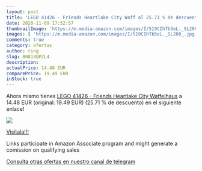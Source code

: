 ```yaml
---
layout: post
title: 'LEGO 41426 - Friends Heartlake City Waff al 25.71 % de descuento'
date: 2020-11-09 17:52:57
thumbnailImage: 'https://m.media-amazon.com/images/I/519CIhTb5eL._SL200_.jpg'
images: [ 'https://m.media-amazon.com/images/I/519CIhTb5eL._SL200_.jpg' ]
comments: true
category: ofertas
author: ring
slug: B0813QPZL4
description:
actualPrice: 14.48 EUR
comparePrice: 19.49 EUR
inStock: true
---
```


Ahora mismo tienes [LEGO 41426 - Friends Heartlake City Waffelhaus](https://www.amazon.de/dp/B0813QPZL4/?tag=redken02-21) a 14.48 EUR (original: 19.49 EUR) (25.71 %  de descuento) en el siguiente enlace!

[![](https://m.media-amazon.com/images/I/519CIhTb5eL._SL200_.jpg)](https://www.amazon.de/dp/B0813QPZL4/?tag=redken02-21)

[Visítala!!!](https://www.amazon.de/dp/B0813QPZL4/?tag=redken02-21)

Links participate in Amazon Associate program and might generate a comission on qualifying sales

[Consulta otras ofertas en nuestro canal de telegram](https://t.me/s/ofertas25)
